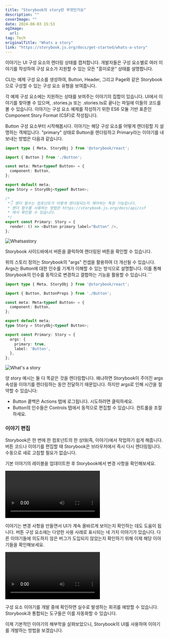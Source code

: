 ```yaml
---
title: "Storybook의 story란 무엇인가요"
description: ""
coverImage: ""
date: 2024-08-03 15:53
ogImage: 
  url: 
tag: Tech
originalTitle: "Whats a story"
link: "https://storybook.js.org/docs/get-started/whats-a-story"
---
```





이야기는 UI 구성 요소의 렌더링 상태를 캡처합니다. 개발자들은 구성 요소별로 여러 이야기를 작성하여 구성 요소가 지원할 수 있는 모든 "흥미로운" 상태를 설명합니다.

CLI는 예제 구성 요소를 생성하여, Button, Header, 그리고 Page와 같은 Storybook으로 구성할 수 있는 구성 요소 유형을 보여줍니다.

각 예제 구성 요소에는 지원하는 상태를 보여주는 이야기의 집합이 있습니다. UI에서 이야기를 찾아볼 수 있으며, .stories.js 또는 .stories.ts로 끝나는 파일에 이들의 코드를 볼 수 있습니다. 이야기는 구성 요소 예제를 작성하기 위한 ES6 모듈 기반 표준인 Component Story Format (CSF)로 작성됩니다.

Button 구성 요소부터 시작해봅시다. 이야기는 해당 구성 요소를 어떻게 렌더링할 지 설명하는 객체입니다. "primary" 상태로 Button을 렌더링하고 Primary라는 이야기를 내보내는 방법은 다음과 같습니다.



```typescript
import type { Meta, StoryObj } from '@storybook/react';

import { Button } from './Button';

const meta: Meta<typeof Button> = {
  component: Button,
};

export default meta;
type Story = StoryObj<typeof Button>;

/*
 *👇 렌더 함수는 컴포넌트가 어떻게 렌더링되는지 제어하는 특정 기능입니다.
 * 렌더 함수를 사용하는 방법은 https://storybook.js.org/docs/api/csf
 * 에서 확인할 수 있습니다.
 */
export const Primary: Story = {
  render: () => <Button primary label="Button" />,
};
```

![Whatsastory](/assets/img/Whatsastory_0.png)

Storybook 사이드바에서 버튼을 클릭하여 렌더링된 버튼을 확인할 수 있습니다.

위의 스토리 정의는 Storybook의 "args" 컨셉을 활용하여 더 개선될 수 있습니다. Args는 Button에 대한 인수를 기계가 이해할 수 있는 방식으로 설명합니다. 이를 통해 Storybook의 인수를 동적으로 변경하고 결합하는 기능을 활용할 수 있습니다.```



```typescript
import type { Meta, StoryObj } from '@storybook/react';

import { Button, ButtonProps } from './Button';

const meta: Meta<typeof Button> = {
  component: Button,
};

export default meta;
type Story = StoryObj<typeof Button>;

export const Primary: Story = {
  args: {
    primary: true,
    label: 'Button',
  },
};
```

![What's a story](/assets/img/Whatsastory_1.png)

양 story 예시는 둘 다 똑같은 것을 렌더링합니다. 왜냐하면 Storybook이 주어진 args 속성을 이야기를 렌더링하는 동안 전달하기 때문입니다. 하지만 args로 인해 시간을 절약할 수 있습니다:

- Button 콜백은 Actions 탭에 로그됩니다. 시도하려면 클릭하세요.
- Button의 인수들은 Controls 탭에서 동적으로 편집할 수 있습니다. 컨트롤을 조절하세요.



### 이야기 편집

Storybook은 한 번에 한 컴포넌트의 한 상태(즉, 이야기)에서 작업하기 쉽게 해줍니다. 버튼 코드나 이야기를 편집할 때 Storybook은 브라우저에서 즉시 다시 렌더링됩니다. 수동으로 새로 고침할 필요가 없습니다.

기본 이야기의 레이블을 업데이트한 후 Storybook에서 변경 사항을 확인해보세요.

<video autoplay playsinline loop>
  <source src="@source/docs/Tech/2024-04-07-Whatsastory/img/Whatsastory_0.mp4" type="video/mp4">
</video>




이야기는 변경 사항을 만들면서 UI가 계속 올바르게 보이는지 확인하는 데도 도움이 됩니다. 버튼 구성 요소에는 다양한 사용 사례로 표시되는 네 가지 이야기가 있습니다. 다른 이야기들에 의도하지 않은 버그가 도입되지 않았는지 확인하기 위해 이제 해당 이야기들을 확인해보세요.

<video autoplay playsinline loop>
  <source src="@source/docs/Tech/2024-04-07-Whatsastory/img/Whatsastory_1.mp4" type="video/mp4">
</video>

구성 요소 이야기를 개발 중에 확인하면 실수로 발생하는 회귀를 예방할 수 있습니다. Storybook과 통합되는 도구들은 이를 자동화할 수 있습니다.

이제 기본적인 이야기의 해부학을 살펴보았으니, Storybook의 UI를 사용하여 이야기를 개발하는 방법을 보겠습니다.
